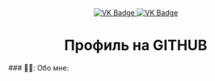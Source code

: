 <div id ="badges" align="center">
<a href="https://vk.com/bluefacebabyeeeaaayyy"> 
  <img src="https://img.shields.io/badge/VK-blue?style=for-the-badge&logo=VK&logoColor=white" alt="VK Badge"/>
</a>
<a href="https://mail.google.com/mail/u/0/#inbox">
  <img src="https://img.shields.io/badge/EMAIL-red?style=for-the-badge&logo=Gmail&logoColor=white" alt="VK Badge"/>
</a>
</div>

<div id="viewprof" align="center">
  <img src="https://komarev.com/ghpvc/?username=maYkiss&style=flat-square&color=blue" alt=""/>
</div>

<div id="heythere" align="center">
<h1>Профиль на GITHUB</h1>
</div>
### 👨‍💻: Обо мне:
